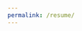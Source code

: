 ```yaml
---
permalink: /resume/
---
```



<object data="{{ site.url }}{{ site.baseurl }}/assets/pdfs/resume_2022.pdf" width="1000" height="1000" type="application/pdf"></object>

